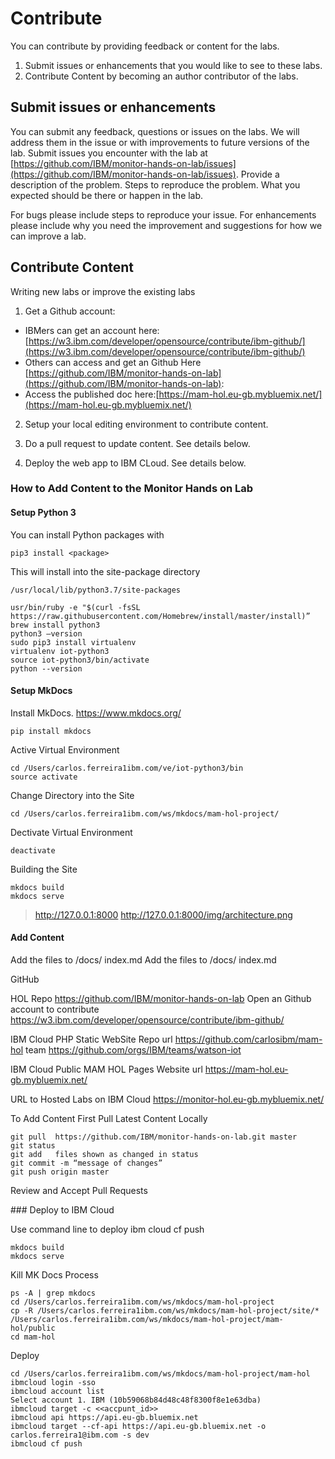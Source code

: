 # Contribute
You can contribute by providing feedback or content for the labs. 

1.  Submit issues or enhancements that you would like to see to these labs.
2.  Contribute Content by becoming an author contributor of the labs.


## Submit issues or enhancements
You can submit any feedback, questions or issues on the labs.  We will address them in the issue or with improvements to
future versions of the lab. Submit issues you encounter with the lab at [https://github.com/IBM/monitor-hands-on-lab/issues](https://github.com/IBM/monitor-hands-on-lab/issues).  Provide a description of the problem.  Steps to reproduce the problem.  What you expected should be there or happen in the lab.

For bugs please include steps to reproduce your issue.  For enhancements please include why you need the improvement and suggestions for how we can improve a lab.

## Contribute Content
Writing new labs or improve the existing labs 

1. Get a Github account:  
* IBMers can get an account here: [https://w3.ibm.com/developer/opensource/contribute/ibm-github/](https://w3.ibm.com/developer/opensource/contribute/ibm-github/)
* Others can access and get an Github Here [https://github.com/IBM/monitor-hands-on-lab](https://github.com/IBM/monitor-hands-on-lab):
* Access the published doc here:[https://mam-hol.eu-gb.mybluemix.net/](https://mam-hol.eu-gb.mybluemix.net/)

2.  Setup your local editing environment to contribute content.

3.  Do a pull request to update content.   See details below.

4.  Deploy the web app to IBM CLoud.  See details below.

### How to Add Content to the Monitor Hands on Lab

#### Setup Python 3

You can install Python packages with

    pip3 install <package>

This will install into the site-package directory

    /usr/local/lib/python3.7/site-packages
    
    usr/bin/ruby -e "$(curl -fsSL https://raw.githubusercontent.com/Homebrew/install/master/install)”
    brew install python3
    python3 —version
    sudo pip3 install virtualenv
    virtualenv iot-python3
    source iot-python3/bin/activate
    python --version

#### Setup MkDocs

Install MkDocs. https://www.mkdocs.org/

    pip install mkdocs

Active Virtual Environment 
 
    cd /Users/carlos.ferreira1ibm.com/ve/iot-python3/bin
    source activate
   
Change Directory into the Site
   
    cd /Users/carlos.ferreira1ibm.com/ws/mkdocs/mam-hol-project/

Dectivate Virtual Environment 

    deactivate

Building the Site

    mkdocs build
    mkdocs serve

>http://127.0.0.1:8000
http://127.0.0.1:8000/img/architecture.png

#### Add Content

Add the files to /docs/ index.md
Add the files to /docs/ index.md

GitHub

HOL Repo  https://github.com/IBM/monitor-hands-on-lab
Open an Github account to contribute https://w3.ibm.com/developer/opensource/contribute/ibm-github/

IBM Cloud PHP Static WebSite Repo url https://github.com/carlosibm/mam-hol
team https://github.com/orgs/IBM/teams/watson-iot

IBM Cloud Public MAM HOL Pages Website url https://mam-hol.eu-gb.mybluemix.net/

URL to Hosted Labs on IBM Cloud  https://monitor-hol.eu-gb.mybluemix.net/

To Add Content First Pull Latest Content Locally

    git pull  https://github.com/IBM/monitor-hands-on-lab.git master
    git status 
    git add   files shown as changed in status
    git commit -m “message of changes”
    git push origin master

Review and Accept Pull Requests


### Deploy to IBM Cloud

Use command line to deploy ibm cloud cf push

    mkdocs build
    mkdocs serve
 
Kill MK Docs Process
 
    ps -A | grep mkdocs
    cd /Users/carlos.ferreira1ibm.com/ws/mkdocs/mam-hol-project
    cp -R /Users/carlos.ferreira1ibm.com/ws/mkdocs/mam-hol-project/site/* /Users/carlos.ferreira1ibm.com/ws/mkdocs/mam-hol-project/mam-hol/public
    cd mam-hol


Deploy
    
    cd /Users/carlos.ferreira1ibm.com/ws/mkdocs/mam-hol-project/mam-hol
    ibmcloud login -sso
    ibmcloud account list
    Select account 1. IBM (10b59068b84d48c48f8300f8e1e63dba)
    ibmcloud target -c <<accpunt_id>>
    ibmcloud api https://api.eu-gb.bluemix.net
    ibmcloud target --cf-api https://api.eu-gb.bluemix.net -o carlos.ferreira1@ibm.com -s dev
    ibmcloud cf push
